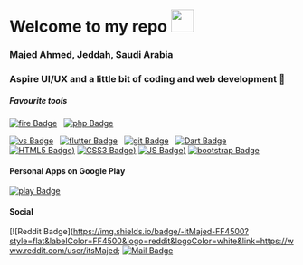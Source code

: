 # Welcome to my repo <img src="https://media2.giphy.com/media/fXJFrzsQQCVFsSmKe4/200w.webp?cid=ecf05e47lz90hm46ukwh4wq893c19cvzbtj4k9yrcrnrxj96&rid=200w.webp" width="40px" alt="">

### Majed Ahmed, Jeddah, Saudi Arabia
### Aspire UI/UX and a little bit of coding and web development 📱

##### Favourite tools
[![fire Badge](https://img.shields.io/badge/-Firebase-FFCA28?style=for-the-badge&labelColor=273347&logo=firebase&logoColor=FFCA28)](#) &nbsp;
[![php Badge](https://img.shields.io/badge/-PHP-777BB4?style=for-the-badge&labelColor=273347&logo=php&logoColor=777BB4)](#) &nbsp;

[![vs Badge](https://img.shields.io/badge/-VS_Code-007ACC?style=for-the-badge&labelColor=273347&logo=visual-studio-code&logoColor=007ACC)](#) &nbsp;
[![flutter Badge](https://img.shields.io/badge/-Flutter-61DAFB?style=for-the-badge&labelColor=273347&logo=flutter&logoColor=61DAFB)](#) &nbsp;
[![git Badge](https://img.shields.io/badge/-Git-F05032?style=for-the-badge&labelColor=273347&logo=git&logoColor=F05032)](#) &nbsp;
[![Dart Badge](https://img.shields.io/badge/-dart-blue?style=for-the-badge&labelColor=273347&logo=dart&logoColor=blue)](#) &nbsp;
[![HTML5 Badge](https://img.shields.io/badge/-html-orange?style=for-the-badge&labelColor=273347&logo=html5&logoColor=orange))](#)
[![CSS3 Badge](https://img.shields.io/badge/-CSS3-lightblue?style=for-the-badge&labelColor=273347&logo=css3&logoColor=lightblue))](#)
[![JS Badge](https://img.shields.io/badge/-javascript-orange?style=for-the-badge&labelColor=273347&logo=javascript&logoColor=orange))](#)
[![bootstrap Badge](https://img.shields.io/badge/-Bootstrap-563d7c?style=for-the-badge&labelColor=273347&logo=bootstrap&logoColor=563d7c)](#)

#### Personal Apps on Google Play
[![play Badge](https://img.shields.io/badge/-Google_Play-3DDC84?style=for-the-badge&labelColor=273347&logo=android&logoColor=3DDC84&link=https://play.google.com/store/apps/developer?id=Aymanz)](https://play.google.com/store/apps/developer?id=Aymanz)

#### Social
[![Reddit Badge](https://img.shields.io/badge/-itMajed-FF4500?style=flat&labelColor=FF4500&logo=reddit&logoColor=white&link=https://www.reddit.com/user/itsMajed;
[![Mail Badge](https://img.shields.io/badge/-Ayman-c0392b?style=flat&labelColor=c0392b&logo=gmail&logoColor=white)](mailto:AlhasenMajed@gmail.com)
